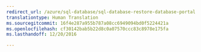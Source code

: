 ```yaml
---
redirect_url: /azure/sql-database/sql-database-restore-database-portal
translationtype: Human Translation
ms.sourcegitcommit: 16f4e287a955b787a08cc6949094bd0f5224421a
ms.openlocfilehash: cf30142bab5b22d8c0a07570ccc83c8978e175fa
ms.lasthandoff: 12/20/2016

--- 
```


